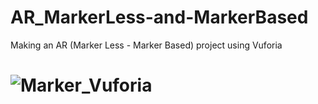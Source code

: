 # AR_MarkerLess-and-MarkerBased
Making an AR (Marker Less - Marker Based) project using Vuforia 

# ![Marker_Vuforia](https://user-images.githubusercontent.com/79119095/209176363-beac56b7-12db-48b7-9ec1-a3ab6f5d2fd6.gif)
